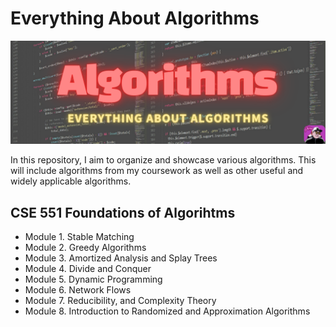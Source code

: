 # Everything About Algorithms
<img src="https://github.com/ggamangpro101/everything-about-algorithms/blob/master/image/banner.png" />

In this repository, I aim to organize and showcase various algorithms. This will include algorithms from my coursework as well as other useful and widely applicable algorithms.

## CSE 551 Foundations of Algorihtms
- Module 1. Stable Matching
- Module 2. Greedy Algorithms
- Module 3. Amortized Analysis and Splay Trees
- Module 4. Divide and Conquer
- Module 5. Dynamic Programming
- Module 6. Network Flows
- Module 7. Reducibility, and Complexity Theory
- Module 8. Introduction to Randomized and Approximation Algorithms
